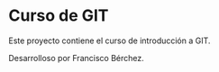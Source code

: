 # Curso de GIT

Este proyecto contiene el curso de introducción a GIT.

Desarrolloso por Francisco Bérchez.
